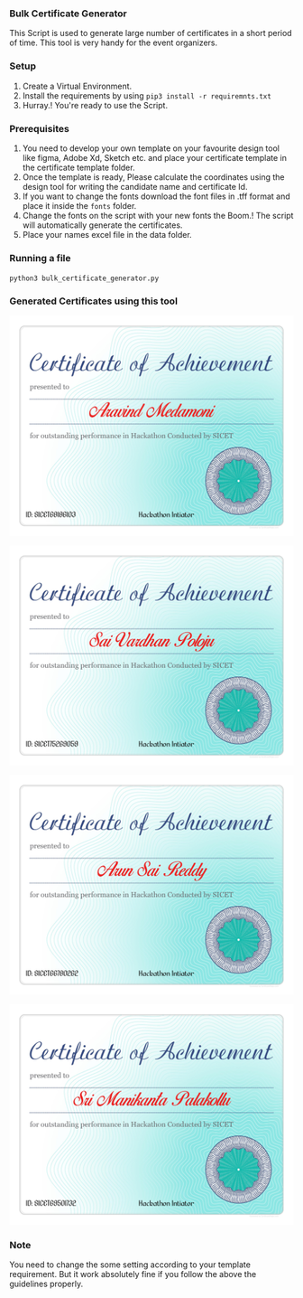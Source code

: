 ### Bulk Certificate Generator

This Script is used to generate large number of certificates in a short period of time. This tool is very handy for the event organizers.

### Setup

1. Create a Virtual Environment.
2. Install the requirements by using `pip3 install -r requiremnts.txt`
3. Hurray.! You're ready to use the Script.

### Prerequisites

1. You need to develop your own template on your favourite design tool like figma, Adobe Xd, Sketch etc. and place your certificate template in the certificate template folder.
2. Once the template is ready, Please calculate the coordinates using the design tool for writing the candidate name and certificate Id.
3. If you want to change the fonts download the font files in .tff format and place it inside the `fonts` folder.
4. Change the fonts on the script with your new fonts the Boom.! The script will automatically generate the certificates.
5. Place your names excel file in the data folder.

### Running a file

`python3 bulk_certificate_generator.py`

### Generated Certificates using this tool

![](Certificates/Aravind_Medamoni.jpg)

![](Certificates/Sai_Vardhan_Poloju.jpg)

![](Certificates/Arun_Sai_Reddy.jpg)

![](Certificates/Sri_Manikanta_Palakollu.jpg)

### Note

You need to change the some setting according to your template requirement. But it work absolutely fine if you follow the above the guidelines properly.
